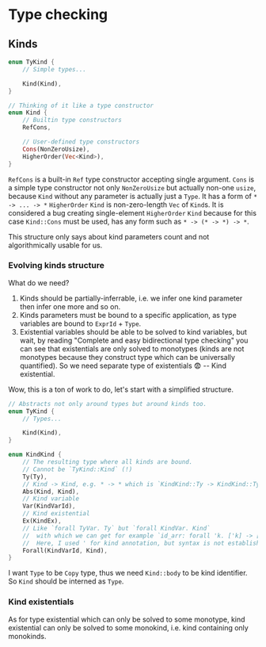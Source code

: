 # Type checking



## Kinds

```rust
enum TyKind {
    // Simple types...

    Kind(Kind),
}

// Thinking of it like a type constructor
enum Kind {
    // Builtin type constructors
    RefCons,

    // User-defined type constructors
    Cons(NonZeroUsize),
    HigherOrder(Vec<Kind>),
}
```

`RefCons` is a built-in `Ref` type constructor accepting single argument.
`Cons` is a simple type constructor not only `NonZeroUsize` but actually non-one `usize`, because `Kind` without any parameter is actually just a `Type`. It has a form of `* -> ... -> *`
`HigherOrder` `Kind` is non-zero-length `Vec` of `Kind`s. It is considered a bug creating single-element `HigherOrder` `Kind` because for this case `Kind::Cons` must be used, has any form such as `* -> (* -> *) -> *`.

This structure only says about kind parameters count and not algorithmically usable for us.

### Evolving kinds structure

What do we need?
1. Kinds should be partially-inferrable, i.e. we infer one kind parameter then infer one more and so on.
2. Kinds parameters must be bound to a specific application, as type variables are bound to `ExprId` + `Type`.
3. Existential variables should be able to be solved to kind variables, but wait, by reading "Complete and easy bidirectional type checking" you can see that existentials are only solved to monotypes (kinds are not monotypes because they construct type which can be universally quantified). So we need separate type of existentials 😨 -- Kind existential.

Wow, this is a ton of work to do, let's start with a simplified structure.
```rust
// Abstracts not only around types but around kinds too.
enum TyKind {
    // Types...

    Kind(Kind),
}

enum KindKind {
    // The resulting type where all kinds are bound.
    // Cannot be `TyKind::Kind` (!)
    Ty(Ty),
    // Kind -> Kind, e.g. * -> * which is `KindKind::Ty -> KindKind::Ty`
    Abs(Kind, Kind),
    // Kind variable
    Var(KindVarId),
    // Kind existential
    Ex(KindEx),
    // Like `forall TyVar. Ty` but `forall KindVar. Kind`
    //  with which we can get for example `id_arr: forall 'k. ['k] -> ['k]`.
    //  Here, I used ' for kind annotation, but syntax is not established yet.
    Forall(KindVarId, Kind),
}
```

I want `Type` to be `Copy` type, thus we need `Kind::body` to be kind identifier. So `Kind` should be interned as `Type`.

### Kind existentials

As for type existential which can only be solved to some monotype, kind existential can only be solved to some monokind, i.e. kind containing only monokinds.
